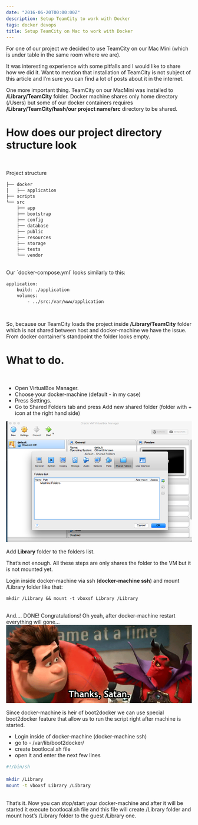 ```yaml
---
date: "2016-06-20T00:00:00Z"
description: Setup TeamCity to work with Docker
tags: docker devops
title: Setup TeamCity on Mac to work with Docker
---
```

For one of our project we decided to use TeamCity on our Mac Mini (which is under table in the same room where we are).

It was interesting experience with some pitfalls and I would like to share how we did it.
Want to mention that installation of TeamCity is not subject of this article and I’m sure you can find a lot of posts about it in the internet.

One more important thing. TeamCity on our MacMini was installed to **/Library/TeamCity** folder.
Docker machine shares only home directory (/Users) but some of our docker containers requires **/Library/TeamCity/hash/our project name/src** directory to be shared.


<h1>How does our project directory structure look</h1>
<br/>

Project structure

```
├── docker
│   ├── application
├── scripts
└── src
    ├── app
    ├── bootstrap
    ├── config
    ├── database
    ├── public
    ├── resources
    ├── storage
    ├── tests
    └── vendor
```

<br/>
Our `docker-compose.yml` looks similarly to this:


```
application:
    build: ./application
    volumes:
        - ../src:/var/www/application
```
<br/>

So, because our TeamCity loads the project inside **/Library/TeamCity** folder which is not shared between host and docker-machine we have the issue. From docker container's standpoint the folder looks empty.

<h1>What to do.</h1>
<br/>

* Open VirtualBox Manager.
* Choose your docker-machine (default - in my case)
* Press Settings.
* Go to Shared Folders tab and press Add new shared folder (folder with + icon at the right hand side)

<a target="_blank" href="/assets/img/vbox_manager_gui.png"><img alt="vbox manager gui" src="/assets/img/vbox_manager_gui.png" width="600px"/></a>

Add **Library** folder to the folders list.

That’s not enough. All these steps are only shares the folder to the VM but it is not mounted yet.

Login inside docker-machine via ssh (**docker-machine ssh**) and mount /Library folder like that:

```
mkdir /Library && mount -t vboxsf Library /Library
```

<br/>
And…. DONE!
Congratulations! Oh yeah, after docker-machine restart everything will gone…
<a target="_blank" href="/assets/img/thanks_satan.gif"><img alt="thanks satan" src="/assets/img/thanks_satan.gif" width="600px"/></a>


Since docker-machine is heir of boot2docker we can use special boot2docker feature that allow us to run the script right after machine is started.

- Login inside of docker-machine (docker-machine ssh)
- go to - /var/lib/boot2docker/
- create bootlocal.sh file
- open it and enter the next few lines

```bash
#!/bin/sh

mkdir /Library
mount -t vboxsf Library /Library
```

<br/>
That’s it. Now you can stop/start your docker-machine and after it will be started it execute bootlocal.sh file and this file will create /Library folder and mount host’s /Library folder to the guest /Library one.
